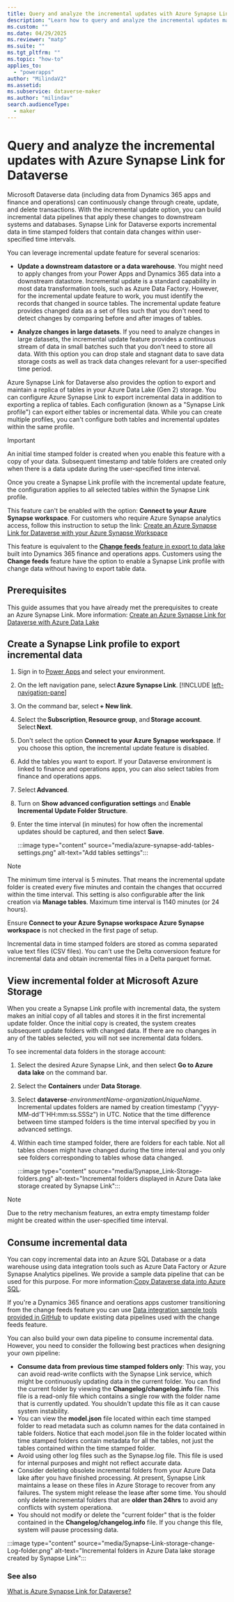 ```yaml
---
title: Query and analyze the incremental updates with Azure Synapse Link for Dataverse
description: "Learn how to query and analyze the incremental updates made to Microsoft Dataverse data during a user-specified time interval with Power Apps and Azure Synapse Analytics"
ms.custom: ""
ms.date: 04/29/2025
ms.reviewer: "matp"
ms.suite: ""
ms.tgt_pltfrm: ""
ms.topic: "how-to"
applies_to: 
  - "powerapps"
author: "MilindaV2"
ms.assetid: 
ms.subservice: dataverse-maker
ms.author: "milindav"
search.audienceType: 
  - maker
---
```

# Query and analyze the incremental updates with Azure Synapse Link for Dataverse

Microsoft Dataverse data (including data from Dynamics 365 apps and finance and operations) can continuously change through create, update, and delete transactions. With the incremental update option, you can build incremental data pipelines that apply these changes to downstream systems and databases. Synapse Link for Dataverse exports incremental data in time stamped folders that contain data changes within user-specified time intervals.

You can leverage incremental update feature for several scenarios:

- **Update a downstream datastore or a data warehouse**. You might need to apply changes from your Power Apps and Dynamics 365 data into a downstream datastore. Incremental update is a standard capability in most data transformation tools, such as Azure Data Factory. However, for the incremental update feature to work, you must identify the records that changed in source tables. The incremental update feature provides changed data as a set of files such that you don't need to detect changes by comparing before and after images of tables.
  
- **Analyze changes in large datasets**. If you need to analyze changes in large datasets, the incremental update feature provides a continuous stream of data in small batches such that you don't need to store all data. With this option you can drop stale and stagnant data to save data storage costs as well as track data changes relevant for a user-specified time period.

Azure Synapse Link for Dataverse also provides the option to export and maintain a replica of tables in your Azure Data Lake (Gen 2) storage. You can configure Azure Synapse Link to export incremental data in addition to exporting a replica of tables. Each configuration (known as a "Synapse Link profile") can export either tables or incremental data. While you can create multiple profiles, you can't configure both tables and incremental updates within the same profile.

> [!IMPORTANT]
> An initial time stamped folder is created when you enable this feature with a copy of your data. Subsequent timestamp and table folders are created only when there is a data update during the user-specified time interval.
>
> Once you create a Synapse Link profile with the incremental update feature, the configuration applies to all selected tables within the Synapse Link profile.
>
> This feature can't be enabled with the option: **Connect to your Azure Synapse workspace**. For customers who require Azure Synapse analytics access, follow this instruction to setup the link: [Create an Azure Synapse Link for Dataverse with your Azure Synapse Workspace](azure-synapse-link-synapse.md) 
> 
> This feature is equivalent to the [**Change feeds** feature in export to data lake](/dynamics365/fin-ops-core/dev-itpro/data-entities/azure-data-lake-change-feeds) built into Dynamics 365 finance and operations apps. Customers using the **Change feeds** feature have the option to enable a Synapse Link profile with change data without having to export table data.
>

## Prerequisites

This guide assumes that you have already met the prerequisites to create an Azure Synapse Link. More information: [Create an Azure Synapse Link for Dataverse with Azure Data Lake](azure-synapse-link-data-lake.md#prerequisites)

## Create a Synapse Link profile to export incremental data

1. Sign in to [Power Apps](https://make.powerapps.com/?utm_source=padocs&utm_medium=linkinadoc&utm_campaign=referralsfromdoc) and select your environment.
2. On the left navigation pane,  select **Azure Synapse Link**. [!INCLUDE [left-navigation-pane](../../includes/left-navigation-pane.md)]
3. On the command bar, select **+ New link**.
4. Select the **Subscription**, **Resource group**, and **Storage account**. Select **Next**.
5. Don't select the option **Connect to your Azure Synapse workspace**. If you choose this option, the incremental update feature is disabled.
6. Add the tables you want to export. If your Dataverse environment is linked to finance and operations apps, you can also select tables from finance and operations apps.
7. Select **Advanced**.
8. Turn on **Show advanced configuration settings** and **Enable Incremental Update Folder Structure**.
9. Enter the time interval (in minutes) for how often the incremental updates should be captured, and then select **Save**.  

   :::image type="content" source="media/azure-synapse-add-tables-settings.png" alt-text="Add tables settings":::

> [!NOTE]
> The minimum time interval is 5 minutes. That means the incremental update folder is created every five minutes and contain the changes that occurred within the time interval. This setting is also configurable after the link creation via **Manage tables**. Maximum time interval is 1140 minutes (or 24 hours).
>
> Ensure **Connect to your Azure Synapse workspace Azure Synapse workspace** is not checked in the first page of setup.
>
> Incremental data in time stamped folders are stored as comma separated value text files (CSV files). You can't use the Delta conversioon feature for incremental data and obtain incremental files in a Delta parquet format.  

## View incremental folder at Microsoft Azure Storage

When you create a Synapse Link profile with incremental data, the system makes an initial copy of all tables and stores it in the first incremental update folder. Once the initial copy is created, the system creates subsequent update folders with changed data. If there are no changes in any of the tables selected, you will not see incremental data folders.

To see incremental data folders in the storage account:

1. Select the desired Azure Synapse Link, and then select **Go to Azure data lake** on the command bar.
2. Select the **Containers** under **Data Storage**.
3. Select **dataverse**-*environmentName*-*organizationUniqueName*. Incremental updates folders are named by creation timestamp ("yyyy-MM-dd'T'HH:mm:ss.SSSz") in UTC. Notice that the time difference between time stamped folders is the time interval specified by you in advanced settings.
4. Within each time stamped folder, there are folders for each table. Not all tables chosen might have changed during the time interval and you only see folders corresponding to tables whose data changed.

   :::image type="content" source="media/Synapse_Link-Storage-folders.png" alt-text="Incremental folders displayed in Azure Data lake storage created by Synapse Link":::

> [!NOTE]
> Due to the retry mechanism features, an extra empty timestamp folder might be created within the user-specified time interval.

## Consume incremental data

You can copy incremental data into an Azure SQL Database or a data warehouse using data integration tools such as Azure Data Factory or Azure Synapse Analytics pipelines. We provide a sample data pipeline that can be used for this purpose. For more information:[Copy Dataverse data into Azure SQL](azure-synapse-link-pipelines.md).

If you're a Dynamics 365 finance and oerations apps customer transitioning from the change feeds feature you can use [Data integration sample tools provided in GitHub](https://github.com/microsoft/Dynamics-365-FastTrack-Implementation-Assets/tree/master/Analytics/DataverseLink/DataIntegration) to update existing data pipelines used with the change feeds feature.

You can also build your own data pipeline to consume incremental data. However, you need to consider the following best practices when designing your own pipeline:

- **Consume data from previous time stamped folders only**: This way, you can avoid read-write conflicts with the Synapse Link service, which might be continuously updating data in the current folder. You can find the current folder by viewing the **Changelog/changelog.info** file. This file is a read-only file which contains a single row with the folder name that is currently updated. You shouldn't update this file as it can cause system instability.
- You can view the **model.json** file located within each time stamped folder to read metadata such as column names for the data contained in table folders. Notice that each model.json file in the folder located within  time stamped folders contain metadata for all the tables, not just the tables contained within the time stamped folder.
- Avoid using other log files such as the Synapse.log file. This file is used for internal purposes and might not reflect accurate data.
- Consider deleting obsolete incremental folders from your Azure Data lake after you have finished processing. At present, Synapse Link maintains a lease on these files in Azure Storage to recover from any failures. The system might release the lease after some time. You should only delete incremental folders that are **older than 24hrs** to avoid any conflicts with system operationa.
- You should not modify or delete the "current folder" that is the folder contained in the **Changelog/changelog.info** file. If you change this file, system will pause processing data. 

:::image type="content" source="media/Synapse-Link-storage-change-Log-folder.png" alt-text="Incremental folders in Azure Data lake storage created by Synapse Link":::

### See also

[What is Azure Synapse Link for Dataverse?](export-to-data-lake.md)
